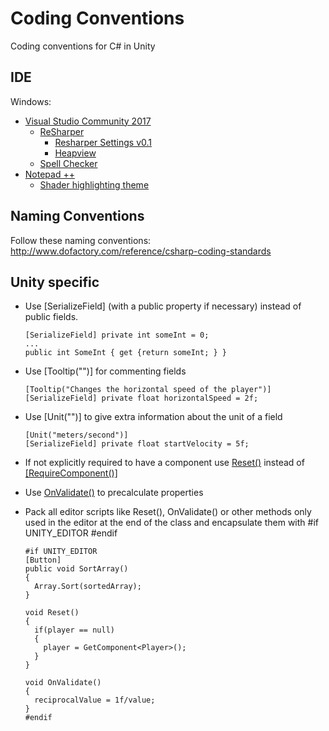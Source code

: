 # Coding Conventions
Coding conventions for C# in Unity

## IDE
Windows:
* [Visual Studio Community 2017](https://www.visualstudio.com/vs/community/)
  * [ReSharper](https://www.jetbrains.com/resharper/)
    * [Resharper Settings v0.1](settings/Resharper_SupyrbTeamSettings_v0.1.DotSettings)
    * [Heapview](https://github.com/controlflow/resharper-heapview)
  * [Spell Checker](https://visualstudiogallery.msdn.microsoft.com/7c8341f1-ebac-40c8-92c2-476db8d523ce)
* [Notepad ++](https://notepad-plus-plus.org)
  * [Shader highlighting theme](https://github.com/JohannesDeml/NotepadPP-SolarizeShaderTheme)

## Naming Conventions
Follow these naming conventions: http://www.dofactory.com/reference/csharp-coding-standards

## Unity specific
* Use [SerializeField] (with a public property if necessary) instead of public fields.
  ```
  [SerializeField] private int someInt = 0;
  ...
  public int SomeInt { get {return someInt; } }
  ```
* Use [Tooltip("")] for commenting fields
  ```
  [Tooltip("Changes the horizontal speed of the player")]
  [SerializeField] private float horizontalSpeed = 2f;
  ```
* Use [Unit("")] to give extra information about the unit of a field
  ```
  [Unit("meters/second")]
  [SerializeField] private float startVelocity = 5f;
  ```
  
* If not explicitly required to have a component use [Reset()](https://docs.unity3d.com/ScriptReference/MonoBehaviour.Reset.html) instead of [[RequireComponent()]](https://docs.unity3d.com/ScriptReference/RequireComponent.html)
* Use [OnValidate()](https://docs.unity3d.com/ScriptReference/MonoBehaviour.OnValidate.html) to precalculate properties
* Pack all editor scripts like Reset(), OnValidate() or other methods only used in the editor at the end of the class and encapsulate them with #if UNITY_EDITOR #endif
  ```
  #if UNITY_EDITOR
  [Button]
  public void SortArray()
  {
    Array.Sort(sortedArray);
  }

  void Reset()
  {
    if(player == null)
    {
      player = GetComponent<Player>();
    }
  }

  void OnValidate()
  {
    reciprocalValue = 1f/value;
  }
  #endif
  ```
